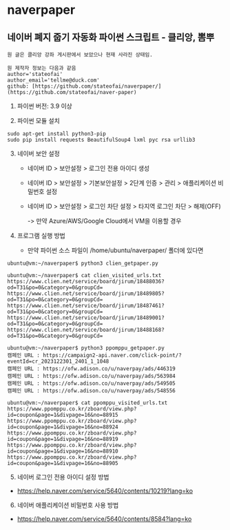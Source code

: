 # naverpaper
## 네이버 폐지 줍기 자동화 파이썬 스크립트 - 클리앙, 뽐뿌

```
원 글은 클리앙 강좌 게시판에서 보았으나 현재 사라진 상태임.

원 제작자 정보는 다음과 같음
author='stateofai'
author_email='tellme@duck.com'
github: [https://github.com/stateofai/naverpaper/](https://github.com/stateofai/naver-paper)
```

1. 파이썬 버전: 3.9 이상

2. 파이썬 모듈 설치
```
sudo apt-get install python3-pip
sudo pip install requests BeautifulSoup4 lxml pyc rsa urllib3
```

3. 네이버 보안 설정
   - 네이버 ID > 보안설정 > 로그인 전용 아이디 생성
   - 네이버 ID > 보안설정 > 기본보안설정 > 2단계 인증 > 관리 > 애플리케이션 비밀번호 설정
   - 네이버 ID > 보안설정 > 로그인 차단 설정 > 타지역 로그인 차단 > 해제(OFF)
     
     ->  만약 Azure/AWS/Google Cloud에서 VM을 이용할 경우
  
4. 프로그램 실행 방법
   - 만약 파이썬 소스 파일이 /home/ubuntu/naverpaper/ 폴더에 있다면
```
ubuntu@vm:~/naverpaper$ python3 clien_getpaper.py

ubuntu@vm:~/naverpaper$ cat clien_visited_urls.txt
https://www.clien.net/service/board/jirum/18488036?od=T31&po=0&category=0&groupCd=
https://www.clien.net/service/board/jirum/18489805?od=T31&po=0&category=0&groupCd=
https://www.clien.net/service/board/jirum/18487461?od=T31&po=0&category=0&groupCd=
https://www.clien.net/service/board/jirum/18489001?od=T31&po=0&category=0&groupCd=
https://www.clien.net/service/board/jirum/18488168?od=T31&po=0&category=0&groupCd=

ubuntu@vm:~/naverpaper$ python3 ppomppu_getpaper.py
캠페인 URL : https://campaign2-api.naver.com/click-point/?eventId=cr_2023122301_2401_1_1048
캠페인 URL : https://ofw.adison.co/u/naverpay/ads/446319
캠페인 URL : https://ofw.adison.co/u/naverpay/ads/563984
캠페인 URL : https://ofw.adison.co/u/naverpay/ads/549505
캠페인 URL : https://ofw.adison.co/u/naverpay/ads/548556

ubuntu@vm:~/naverpaper$ cat ppomppu_visited_urls.txt
https://www.ppomppu.co.kr/zboard/view.php?id=coupon&page=1&divpage=16&no=88915
https://www.ppomppu.co.kr/zboard/view.php?id=coupon&page=1&divpage=16&no=88924
https://www.ppomppu.co.kr/zboard/view.php?id=coupon&page=1&divpage=16&no=88919
https://www.ppomppu.co.kr/zboard/view.php?id=coupon&page=1&divpage=16&no=88910
https://www.ppomppu.co.kr/zboard/view.php?id=coupon&page=1&divpage=16&no=88905
```

5. 네이버 로그인 전용 아이디 설정 방법
- https://help.naver.com/service/5640/contents/10219?lang=ko

6. 네이버 애플리케이션 비밀번호 사용 방법
- https://help.naver.com/service/5640/contents/8584?lang=ko
